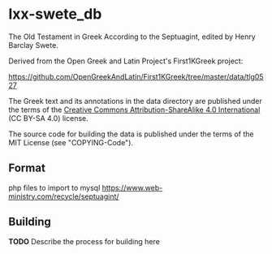 # lxx-swete_db

The Old Testament in Greek According to the Septuagint, edited by
Henry Barclay Swete.

Derived from the Open Greek and Latin Project's First1KGreek project:

https://github.com/OpenGreekAndLatin/First1KGreek/tree/master/data/tlg0527

The Greek text and its annotations in the data directory are published
under the terms of the [Creative Commons Attribution-ShareAlike 4.0
International](https://creativecommons.org/licenses/by-sa/4.0/) (CC
BY-SA 4.0) license.

The source code for building the data is published under the terms of
the MIT License (see "COPYING-Code").

## Format

php files to import to mysql
https://www.web-ministry.com/recycle/septuagint/

## Building

**TODO** Describe the process for building here
